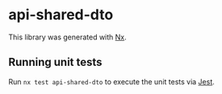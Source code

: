 # api-shared-dto

This library was generated with [Nx](https://nx.dev).

## Running unit tests

Run `nx test api-shared-dto` to execute the unit tests via [Jest](https://jestjs.io).
